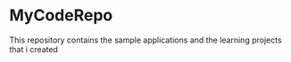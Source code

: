 # MyCodeRepo
This repository contains the sample applications and the learning projects that i created
